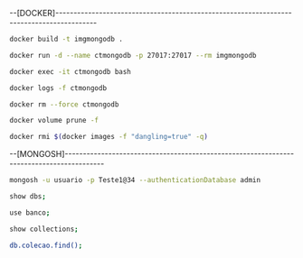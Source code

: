 --[DOCKER]-----------------------------------------------------------------------------------------

```sh
docker build -t imgmongodb .

docker run -d --name ctmongodb -p 27017:27017 --rm imgmongodb

docker exec -it ctmongodb bash

docker logs -f ctmongodb

docker rm --force ctmongodb

docker volume prune -f

docker rmi $(docker images -f "dangling=true" -q)
```

--[MONGOSH]-----------------------------------------------------------------------------------------

```sh
mongosh -u usuario -p Teste1@34 --authenticationDatabase admin

show dbs;

use banco;

show collections;

db.colecao.find();
```
